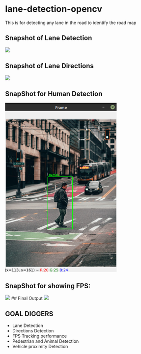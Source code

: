 # lane-detection-opencv
This is for detecting any lane in the road to identify the road map
## Snapshot of Lane Detection
<img src = https://github.com/Aaris-Kazi/lane-detection-opencv/blob/main/lane.gif>

## Snapshot of Lane Directions
<img src = https://github.com/Aaris-Kazi/lane-detection-opencv/blob/main/direction.gif>

## SnapShot for Human Detection
<img src = https://github.com/Aaris-Kazi/lane-detection-opencv/blob/main/human_detect.png>

## SnapShot for showing FPS:
<img src = https://github.com/Aaris-Kazi/lane-detection-opencv/blob/main/fps.gif>
## Final Output
<img src = https://github.com/Aaris-Kazi/lane-detection-opencv/blob/main/final_op.gif>

## GOAL DIGGERS
- Lane Detection
- Directions Detection
- FPS Tracking performance
- Pedestrian and Animal Detection
- Vehicle proximity Detection
